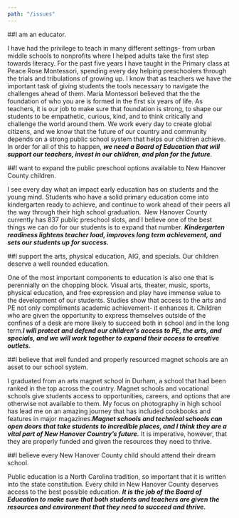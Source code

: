 ```yaml
---
path: "/issues"
---
```


##I am an educator.

I have had the privilege to teach in many different settings- from urban middle schools to nonprofits where I helped adults take the first step towards literacy. For the past five years I have taught in the Primary class at Peace Rose Montessori, spending every day helping preschoolers through the trials and tribulations of growing up. I know that as teachers we have the important task of giving students the tools necessary to navigate the challenges ahead of them. Maria Montessori believed that the the foundation of who you are is formed in the first six years of life. As teachers, it is our job to make sure that foundation is strong, to shape our students to be empathetic, curious, kind, and to think critically and challenge the world around them. We work every day to create global citizens, and we know that the future of our country and community depends on a strong public school system that helps our children achieve. In order for all of this to happen, **_we need a Board of Education that will support our teachers, invest in our children, and plan for the future_**. 

##I want to expand the public preschool options available to New Hanover County children.

I see every day what an impact early education has on students and the young mind. Students who have a solid primary education come into kindergarten ready to achieve, and continue to work ahead of their peers all the way through their high school graduation.  New Hanover County currently has 837 public preschool slots, and I believe one of the best things we can do for our students is to expand that number. **_Kindergarten readiness lightens teacher load, improves long term achievement, and sets our students up for success._**

##I support the arts, physical education, AIG, and specials. Our children deserve a well rounded education.

One of the most important components to education is also one that is perennially on the chopping block. Visual arts, theater, music, sports, physical education, and free expression and play have immense
value to the development of our students. Studies show that access to the arts and PE not only compliments academic achievement- it enhances it. Children who are given the opportunity to express themselves outside of the confines of a desk are more likely to succeed both in school and in the long term.**_I will protect and defend our children's access to PE, the arts, and specials, and we will work together to expand their access to creative outlets._**

##I believe that well funded and properly resourced magnet schools are an asset to our school system.

I graduated from an arts magnet school in Durham, a school that had been ranked in the top across the country. Magnet schools and vocational schools give students access to opportunities, careers, and options that are otherwise not available to them. My focus on photography in high school has lead me on an amazing journey that has included cookbooks and features in major magazines.**_Magnet schools and technical schools can open doors that take students to incredible places, and I think they are a vital part of New Hanover Country’s future._** It is imperative, however, that they are properly funded and given the resources they need to thrive. 

##I believe every New Hanover County child should attend their dream school.

Public education is a North Carolina tradition, so important that it is written into the state constitution. Every child in New Hanover County deserves access to the best possible education. **_It is the job of the Board of Education to make sure that both students and teachers are given the resources and environment that they need to succeed and thrive._**